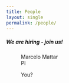 ```yaml
---
title: People
layout: single
permalink: /people/
---
```

<h5> We are hiring - join us! </h5>

<div class="people_row">
<figure>
	<img src="https://mattarlab.github.io/minimal-mistakes/assets/images/MarceloMattar2.png" alt="">
    <figcaption>Marcelo Mattar<br>PI</figcaption>
</figure>
<figure>
    <img src="https://mattarlab.github.io/minimal-mistakes/assets/images/surfer.jpeg" alt="">
    <figcaption>You?</figcaption>
</figure>

</div>



